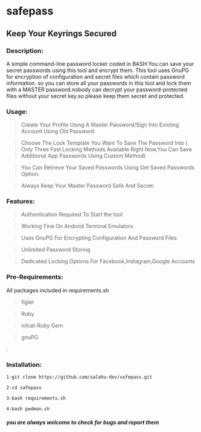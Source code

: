 # safepass

## Keep Your Keyrings Secured

### Description:

A simple command-line password locker coded in BASH.You can save your secret passwords using this tool and encrypt them.
This tool uses GnuPG for encryption of configuration and secret files which contain password information.
so you can store all your passwords in this tool and lock them with a MASTER password.nobody can decrypt your password-protected files without your secret key.so please keep them secret and protected.

### Usage:

>Create Your Profile Using A Master Password/Sign Into Existing Account Using Old Password.

>Choose The Lock Template You Want To Save The Password Into ( Only Three Fast Locking Methods Available Right Now,You Can Save Additional App Passwords Using Custom Method)

>You Can Retrieve Your Saved Passwords Using Get Saved Passwords Option.

>Always Keep Your Master Password Safe And Secret.

### Features:

>Authentication Required To Start the tool

>Working Fine On Android Terminal Emulators

>Uses GnuPG For Encrypting Configuration And Password Files

>Unlimited Password Storing

>Dedicated Locking Options For Facebook,Instagram,Google Accounts

### Pre-Requirements:

All packages included in requirements.sh

>figlet

>Ruby

>lolcat-Ruby Gem

>gnuPG

.
### Installation:
```
1-git clone https://github.com/salahu-dev/safepass.git

2-cd safepass

3-bash requirements.sh

4-bash pwdman.sh

```




##### you are always welcome to check for bugs and report them

